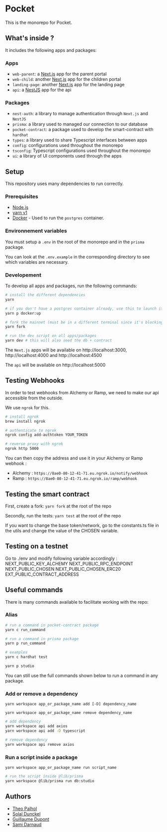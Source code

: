 # Pocket

This is the monorepo for Pocket.

## What's inside ?

It includes the following apps and packages:

### Apps

- `web-parent`: a [Next.js](https://nextjs.org) app for the parent portal
- `web-child`: another [Next.js](https://nextjs.org) app for the children portal
- `landing-page`: another [Next.js](https://nextjs.org) app for the landing page
- `api`: a [NestJS](https://nestjs.com/) app for the api

### Packages

- `nest-auth`: a library to manage authentication through `Next.js` and `NestJS`
- `prisma`: a library used to managed our connection to our database
- `pocket-contract`: a package used to develop the smart-contract with `hardhat`
- `types`: a library used to share Typescript interfaces between apps
- `config`: configurations used throughout the monorepo
- `tsconfig`: Typescript configurations used throughout the monorepo
- `ui`: a library of UI components used through the apps

## Setup

This repository uses many dependencies to run correctly.

### Prerequisites

- [Node.js](https://nodejs.org/en/)
- [yarn v1](https://classic.yarnpkg.com/lang/en/docs/install/#mac-stable)
- [Docker](https://www.docker.com/) - Used to run the `postgres` container.

### Environnement variables

You must setup a `.env` in the root of the monorepo and in the `prisma` package.

You can look at the `.env.example` in the corresponding directory to see which variables are necessary.

### Developement

To develop all apps and packages, run the following commands:

```bash
# install the different dependencies
yarn

# if you don't have a postgres container already, use this to launch it
yarn p docker:up

# fork the mainnet (must be in a different terminal since it's blocking)
yarn fork

# run the dev script on all apps/packages
yarn dev # this will also seed the db + contract
```

The `Next.js` apps will be available on http://localhost:3000, http://localhost:4000 and http://localhost:4500

The `api` will be available on http://localhost:5000

## Testing Webhooks

In order to test webhooks from Alchemy or Ramp, we need to make our api accessible from the outside.

We use `ngrok` for this.

```bash
# install ngrok
brew install ngrok

# authenticate to ngrok
ngrok config add-authtoken YOUR_TOKEN

# reverse proxy with ngrok
ngrok http 5000
```

You can then copy the address and use it in your Alchemy or Ramp webhook :

- Alchemy : `https://8ae0-80-12-41-71.eu.ngrok.io/notify/webhook`
- Ramp : `https://8ae0-80-12-41-71.eu.ngrok.io/ramp/webhook`

## Testing the smart contract

First, create a fork:
`yarn fork` at the root of the repo

Secondly, run the tests:
`yarn test` at the root of the repo

If you want to change the base token/network, go to the constants.ts file in the utils
and change the value of the CHOSEN variable.

## Testing on a testnet

Go to ./env and modify following variable accordingly :
NEXT_PUBLIC_KEY_ALCHEMY
NEXT_PUBLIC_RPC_ENDPOINT
NEXT_PUBLIC_CHOSEN
NEXT_PUBLIC_CHOSEN_ERC20
EXT_PUBLIC_CONTRACT_ADDRESS

## Useful commands

There is many commands available to facilitate working with the repo:

### Alias

```bash
# run a command in pocket-contract package
yarn c run_command

# run a command in prisma package
yarn p run_command

# examples
yarn c hardhat test

yarn p studio
```

You can still use the full commands shown below to run a command in any package.

### Add or remove a dependency

`yarn workspace app_or_package_name add [-D] dependency_name`

`yarn workspace app_or_package_name remove dependency_name`

```bash
# add dependency
yarn workspace api add axios
yarn workspace api add -D typescript

# remove dependency
yarn workspace api remove axios
```

### Run a script inside a package

`yarn workspace app_or_package_name run script_name`

```bash
# run the script inside @lib/prisma
yarn workspace @lib/prisma run db:studio
```

## Authors

- [Theo Palhol](https://github.com/tipii)
- [Solal Dunckel](https://github.com/solaldunckel)
- [Guillaume Dupont](https://github.com/GuiDupont)
- [Sami Darnaud](https://github.com/sadarnau)
